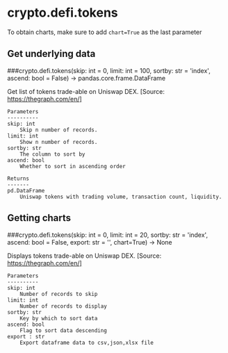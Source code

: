 # crypto.defi.tokens

To obtain charts, make sure to add `chart=True` as the last parameter

## Get underlying data 
###crypto.defi.tokens(skip: int = 0, limit: int = 100, sortby: str = 'index', ascend: bool = False) -> pandas.core.frame.DataFrame

Get list of tokens trade-able on Uniswap DEX. [Source: https://thegraph.com/en/]

    Parameters
    ----------
    skip: int
        Skip n number of records.
    limit: int
        Show n number of records.
    sortby: str
        The column to sort by
    ascend: bool
        Whether to sort in ascending order

    Returns
    -------
    pd.DataFrame
        Uniswap tokens with trading volume, transaction count, liquidity.

## Getting charts 
###crypto.defi.tokens(skip: int = 0, limit: int = 20, sortby: str = 'index', ascend: bool = False, export: str = '', chart=True) -> None

Displays tokens trade-able on Uniswap DEX.
    [Source: https://thegraph.com/en/]

    Parameters
    ----------
    skip: int
        Number of records to skip
    limit: int
        Number of records to display
    sortby: str
        Key by which to sort data
    ascend: bool
        Flag to sort data descending
    export : str
        Export dataframe data to csv,json,xlsx file
